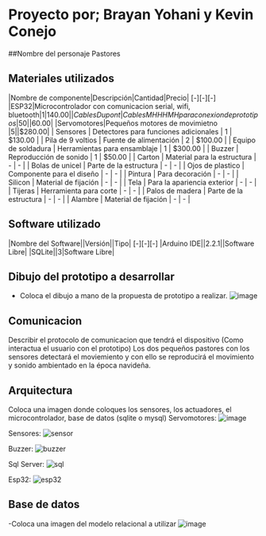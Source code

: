 # Proyecto por; Brayan Yohani y Kevin Conejo
##Nombre del personaje
Pastores

## Materiales utilizados
|Nombre de componente|Descripción|Cantidad|Precio|
[-][-][-]
|ESP32|Microcontrolador con comunicacion serial, wifi, bluetooth|1|$140.00|
|Cables Dupont|Cables MH HH MH para conexion de prototipos |50||$60.00|
|Servomotores|Pequeños motores de movimietno |5||$280.00|
| Sensores | Detectores para funciones adicionales | 1 | $130.00 |
| Pila de 9 voltios | Fuente de alimentación | 2 | $100.00 |
| Equipo de soldadura | Herramientas para ensamblaje | 1 | $300.00 |
| Buzzer | Reproducción de sonido | 1 | $50.00 |
| Carton | Material para la estructura | - | - |
| Bolas de unicel | Parte de la estructura | - | - |
| Ojos de plastico | Componente para el diseño | - | - |
| Pintura | Para decoración | - | - |
| Silicon | Material de fijación | - | - |
| Tela | Para la apariencia exterior | - | - |
| Tijeras | Herramienta para corte | - | - |
| Palos de madera | Parte de la estructura | - | - |
| Alambre | Material de fijación | - | - |



## Software utilizado
|Nombre del Software||Versión||Tipo|
[-][-][-]
|Arduino IDE||2.2.1||Software Libre|
|SQLite||3|Software Libre|

## Dibujo del prototipo a desarrollar
- Coloca el dibujo a mano de la propuesta de prototipo a realizar.
![image](https://github.com/BrayanYNm67/Pastores/assets/135056237/cc2648e9-fed4-4cab-a2db-0dc9790d5968)


## Comunicacion
Describir el protocolo de comunicacion que tendrá el dispositivo (Como interactua el usuario con el prototipo)
Los dos pequeños pastores con los sensores detectará el moviemiento y con ello se reproducirá el movimiento y sonido ambientado en la época navideña.

## Arquitectura
Coloca una imagen donde coloques los sensores, los actuadores, el microcontrolador, base de datos (sqlite o mysql)
Servomotores:
![image](https://github.com/BrayanYNm67/Pastores/assets/135056237/04cd34b3-0451-4ba4-a0d0-9631f77eae1c)

Sensores:
![sensor](https://github.com/BrayanYNm67/Pastores/assets/135056237/2f142224-d704-4651-956d-64968da20c6d)

Buzzer:
![buzzer](https://github.com/BrayanYNm67/Pastores/assets/135056237/4b4abf05-0a47-4b8a-af2a-c69bc343699f)

Sql Server:
![sql](https://github.com/BrayanYNm67/Pastores/assets/135056237/81558d0e-a199-44a6-9d4e-68e1e7c3c1b5)

Esp32:
![esp32](https://github.com/BrayanYNm67/Pastores/assets/135056237/af8f2fb3-bd03-4524-ae51-9fa212f85e63)

## Base de datos
-Coloca una imagen del modelo relacional a utilizar
![image](https://github.com/BrayanYNm67/Pastores/assets/135056237/f09cdd27-516c-42d5-b110-1c016aa85296)

